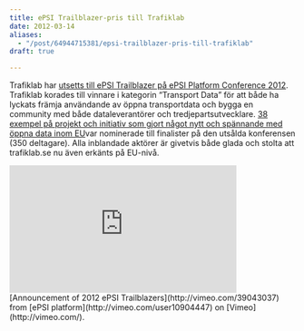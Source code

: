 ```yaml
---
title: ePSI Trailblazer-pris till Trafiklab
date: 2012-03-14
aliases:
  - "/post/64944715381/epsi-trailblazer-pris-till-trafiklab"
draft: true

---
```


Trafiklab har [utsetts till ePSI Trailblazer på  ePSI Platform Conference 2012](http://epsiplatform.eu/content/winners-epsi-trailblazers-2012). Trafiklab korades till vinnare i kategorin &ldquo;Transport Data&rdquo; för att både ha lyckats främja användande av öppna transportdata och bygga en community med både dataleverantörer och tredjepartsutvecklare.
[38 exempel på projekt och initiativ som gjort något nytt och spännande med öppna data inom EU](http://epsiplatform.eu/content/epsi-trailblazers-candidates)var nominerade till finalister på den utsålda konferensen (350 deltagare).
Alla inblandade aktörer är givetvis både glada och stolta att trafiklab.se nu även erkänts på EU-nivå.
<iframe frameborder="0" height="225" src="http://player.vimeo.com/video/39043037?title=0&amp;byline=0&amp;portrait=0" width="400"></iframe>
[Announcement of 2012 ePSI Trailblazers](http://vimeo.com/39043037) from [ePSI platform](http://vimeo.com/user10904447) on [Vimeo](http://vimeo.com/).
 
